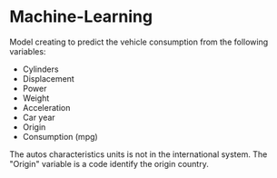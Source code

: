 # Machine-Learning

Model creating to predict the vehicle consumption from the following variables: 
- Cylinders
- Displacement
- Power
- Weight
- Acceleration
- Car year
- Origin
- Consumption (mpg)

The autos characteristics units is not in the international system. The "Origin" variable is a code identify the origin country. 
